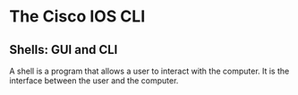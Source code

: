 # The Cisco IOS CLI

## Shells: GUI and CLI

A shell is a program that allows a user to interact with the computer. It is the interface between the user and the computer.
